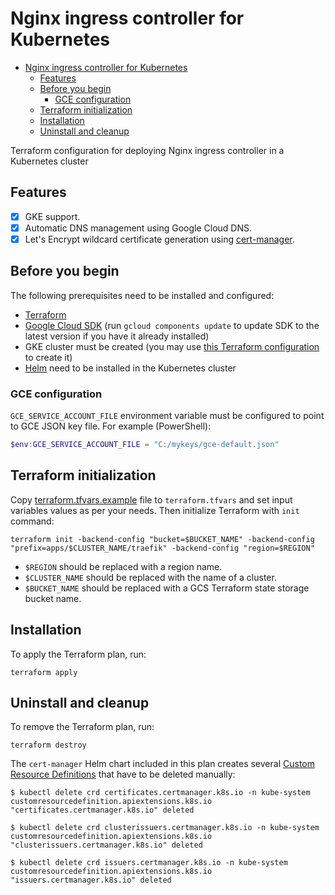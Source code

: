 # Nginx ingress controller for Kubernetes

- [Nginx ingress controller for Kubernetes](#nginx-ingress-controller-for-kubernetes)
  - [Features](#features)
  - [Before you begin](#before-you-begin)
    - [GCE configuration](#gce-configuration)
  - [Terraform initialization](#terraform-initialization)
  - [Installation](#installation)
  - [Uninstall and cleanup](#uninstall-and-cleanup)

Terraform configuration for deploying Nginx ingress controller in a Kubernetes cluster

## Features

- [X] GKE support.
- [x] Automatic DNS management using Google Cloud DNS.
- [X] Let's Encrypt wildcard certificate generation using [cert-manager](https://cert-manager.readthedocs.io/en/latest/).

## Before you begin

The following prerequisites need to be installed and configured:

- [Terraform](https://www.terraform.io/downloads.html)
- [Google Cloud SDK](https://cloud.google.com/sdk/install) (run `gcloud components update` to update SDK to the latest version if you have it already installed)
- GKE cluster must be created (you may use [this Terraform configuration](https://github.com/Wi3ard/gke-cluster-terraform) to create it)
- [Helm](https://helm.sh/) need to be installed in the Kubernetes cluster

### GCE configuration

`GCE_SERVICE_ACCOUNT_FILE` environment variable must be configured to point to GCE JSON key file. For example (PowerShell):

```powershell
$env:GCE_SERVICE_ACCOUNT_FILE = "C:/mykeys/gce-default.json"
```

## Terraform initialization

Copy [terraform.tfvars.example](terraform.tfvars.example) file to `terraform.tfvars` and set input variables values as per your needs. Then initialize Terraform with `init` command:

```shell
terraform init -backend-config "bucket=$BUCKET_NAME" -backend-config "prefix=apps/$CLUSTER_NAME/traefik" -backend-config "region=$REGION"
```

- `$REGION` should be replaced with a region name.
- `$CLUSTER_NAME` should be replaced with the name of a cluster.
- `$BUCKET_NAME` should be replaced with a GCS Terraform state storage bucket name.

## Installation

To apply the Terraform plan, run:

```shell
terraform apply
```

## Uninstall and cleanup

To remove the Terraform plan, run:

```shell
terraform destroy
```

The `cert-manager` Helm chart included in this plan creates several [Custom Resource Definitions](https://docs.okd.io/latest/admin_guide/custom_resource_definitions.html) that have to be deleted manually:

```shell
$ kubectl delete crd certificates.certmanager.k8s.io -n kube-system
customresourcedefinition.apiextensions.k8s.io "certificates.certmanager.k8s.io" deleted

$ kubectl delete crd clusterissuers.certmanager.k8s.io -n kube-system
customresourcedefinition.apiextensions.k8s.io "clusterissuers.certmanager.k8s.io" deleted

$ kubectl delete crd issuers.certmanager.k8s.io -n kube-system
customresourcedefinition.apiextensions.k8s.io "issuers.certmanager.k8s.io" deleted
```
